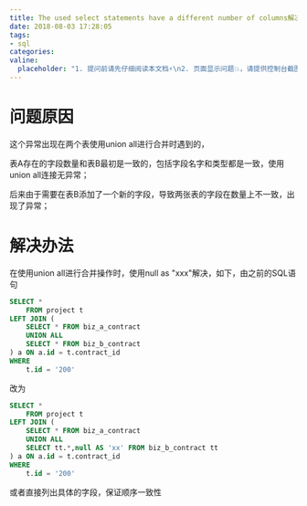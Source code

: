 ```yaml
---
title: The used select statements have a different number of columns解决办法
date: 2018-08-03 17:28:05
tags:
- sql
categories:
valine:
  placeholder: "1. 提问前请先仔细阅读本文档⚡\n2. 页面显示问题💥，请提供控制台截图📸或者您的测试网址\n3. 其他任何报错💣，请提供详细描述和截图📸，祝食用愉快💪"
---
```


# 问题原因 

这个异常出现在两个表使用union all进行合并时遇到的，

表A存在的字段数量和表B最初是一致的，包括字段名字和类型都是一致，使用union all连接无异常；

后来由于需要在表B添加了一个新的字段，导致两张表的字段在数量上不一致，出现了异常；

# 解决办法

在使用union all进行合并操作时，使用null as "xxx"解决，如下，由之前的SQL语句

```sql
SELECT *
	FROM project t
LEFT JOIN (
	SELECT * FROM biz_a_contract
	UNION ALL
	SELECT * FROM biz_b_contract
) a ON a.id = t.contract_id
WHERE
	t.id = '200'
```

改为

```sql
SELECT *
	FROM project t
LEFT JOIN (
	SELECT * FROM biz_a_contract
	UNION ALL
	SELECT tt.*,null AS 'xx' FROM biz_b_contract tt
) a ON a.id = t.contract_id
WHERE
	t.id = '200'
```

或者直接列出具体的字段，保证顺序一致性
